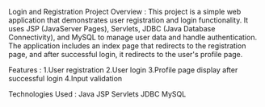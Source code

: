 Login and Registration Project
Overview :
This project is a simple web application that demonstrates user registration and login functionality. It uses JSP (JavaServer Pages), Servlets, JDBC (Java Database Connectivity), and MySQL to manage user data and handle authentication. The application includes an index page that redirects to the registration page, and after successful login, it redirects to the user's profile page.

Features :
1.User registration
2.User login
3.Profile page display after successful login
4.Input validation

Technologies Used :
Java
JSP
Servlets
JDBC
MySQL
